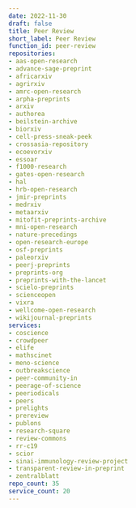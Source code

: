 ```yaml
---
date: 2022-11-30
draft: false
title: Peer Review
short_label: Peer Review
function_id: peer-review
repositories:
- aas-open-research
- advance-sage-preprint
- africarxiv
- agrirxiv
- amrc-open-research
- arpha-preprints
- arxiv
- authorea
- beilstein-archive
- biorxiv
- cell-press-sneak-peek
- crossasia-repository
- ecoevorxiv
- essoar
- f1000-research
- gates-open-research
- hal
- hrb-open-research
- jmir-preprints
- medrxiv
- metaarxiv
- mitofit-preprints-archive
- mni-open-research
- nature-precedings
- open-research-europe
- osf-preprints
- paleorxiv
- peerj-preprints
- preprints-org
- preprints-with-the-lancet
- scielo-preprints
- scienceopen
- vixra
- wellcome-open-research
- wikijournal-preprints
services:
- coscience
- crowdpeer
- elife
- mathscinet
- meno-science
- outbreakscience
- peer-community-in
- peerage-of-science
- peeriodicals
- peers
- prelights
- prereview
- publons
- research-square
- review-commons
- rr-c19
- scior
- sinai-immunology-review-project
- transparent-review-in-preprint
- zentralblatt
repo_count: 35
service_count: 20
---
```



